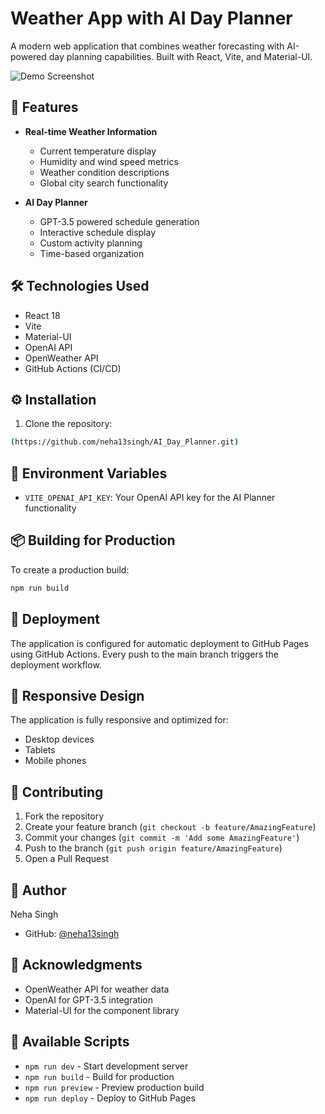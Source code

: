 # Weather App with AI Day Planner

A modern web application that combines weather forecasting with AI-powered day planning capabilities. Built with React, Vite, and Material-UI.

![Demo Screenshot](https://github.com/user-attachments/assets/78f31ff4-e311-4506-ac73-0211bf4e9f4c)


## 🌟 Features

- **Real-time Weather Information**
  - Current temperature display
  - Humidity and wind speed metrics
  - Weather condition descriptions
  - Global city search functionality

- **AI Day Planner**
  - GPT-3.5 powered schedule generation
  - Interactive schedule display
  - Custom activity planning
  - Time-based organization


## 🛠️ Technologies Used

- React 18
- Vite
- Material-UI
- OpenAI API
- OpenWeather API
- GitHub Actions (CI/CD)

## ⚙️ Installation

1. Clone the repository:
```bash
(https://github.com/neha13singh/AI_Day_Planner.git)
```

## 🔧 Environment Variables

- `VITE_OPENAI_API_KEY`: Your OpenAI API key for the AI Planner functionality

## 📦 Building for Production

To create a production build:

```bash
npm run build
```

## 🚀 Deployment

The application is configured for automatic deployment to GitHub Pages using GitHub Actions. Every push to the main branch triggers the deployment workflow.

## 📱 Responsive Design

The application is fully responsive and optimized for:
- Desktop devices
- Tablets
- Mobile phones

## 🤝 Contributing

1. Fork the repository
2. Create your feature branch (`git checkout -b feature/AmazingFeature`)
3. Commit your changes (`git commit -m 'Add some AmazingFeature'`)
4. Push to the branch (`git push origin feature/AmazingFeature`)
5. Open a Pull Request


## 👤 Author

Neha Singh
- GitHub: [@neha13singh](https://github.com/neha13singh)

## 🙏 Acknowledgments

- OpenWeather API for weather data
- OpenAI for GPT-3.5 integration
- Material-UI for the component library

## 📜 Available Scripts

- `npm run dev` - Start development server
- `npm run build` - Build for production
- `npm run preview` - Preview production build
- `npm run deploy` - Deploy to GitHub Pages
